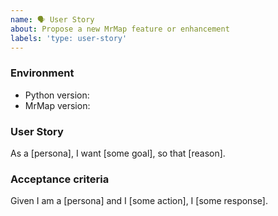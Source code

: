 ```yaml
---
name: 🗣️ User Story
about: Propose a new MrMap feature or enhancement
labels: 'type: user-story'
---
```


<!--
    NOTE: IF YOUR ISSUE DOES NOT FOLLOW THIS TEMPLATE, IT WILL BE CLOSED.
    This form is only for proposing specific new features or enhancements.
    If you have a general idea or question, please start a discussion instead:
    https://github.com/mrmap-community/mrmap/discussions
    NOTE: Due to an excessive backlog of feature requests, we are not currently
    accepting any proposals which significantly extend MrMap's feature scope.
    Please describe the environment in which you are running MrMap. Be sure
    that you are running an unmodified instance of the latest stable release
    before submitting a bug report.
-->
### Environment
* Python version: 
* MrMap version: 


<!--
    As a [persona], I want [some goal], so that [reason].
-->
### User Story
As a [persona], I want [some goal], so that [reason].


<!--
    Given I am a [persona] and I [some action], I [some response].
-->
### Acceptance criteria
Given I am a [persona] and I [some action], I [some response].
